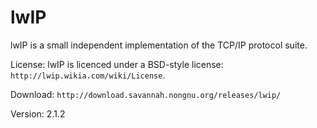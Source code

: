
# lwIP

lwIP is a small independent implementation of the TCP/IP protocol suite.

License: lwIP is licenced under a BSD-style license: `http://lwip.wikia.com/wiki/License`. 

Download: `http://download.savannah.nongnu.org/releases/lwip/`

Version: 2.1.2
